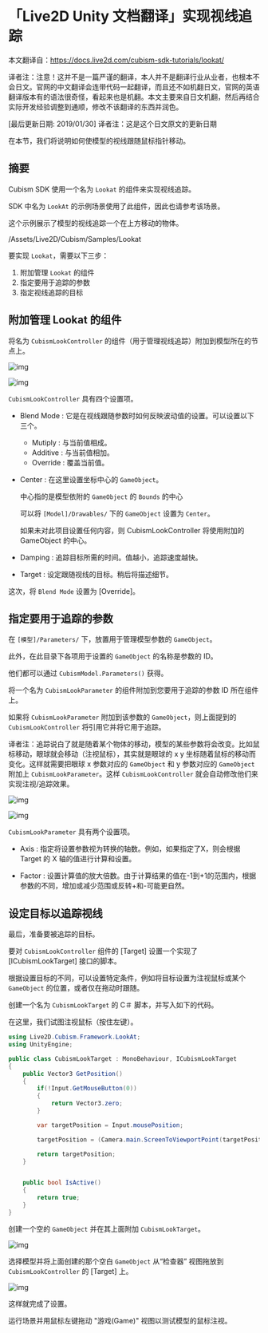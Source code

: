 # 「Live2D Unity 文档翻译」实现视线追踪

本文翻译自：https://docs.live2d.com/cubism-sdk-tutorials/lookat/

译者注：注意！这并不是一篇严谨的翻译，本人并不是翻译行业从业者，也根本不会日文。官网的中文翻译会连带代码一起翻译，而且还不如机翻日文，官网的英语翻译版本有的语法很奇怪，看起来也是机翻。本文主要来自日文机翻，然后再结合实际开发经验调整到通顺，修改不该翻译的东西并润色。

[最后更新日期: 2019/01/30] 译者注：这是这个日文原文的更新日期



在本节，我们将说明如何使模型的视线跟随鼠标指针移动。

## 摘要

Cubism SDK 使用一个名为 ` Lookat ` 的组件来实现视线追踪。

SDK 中名为 `LookAt` 的示例场景使用了此组件，因此也请参考该场景。

这个示例展示了模型的视线追踪一个在上方移动的物体。

/Assets/Live2D/Cubism/Samples/Lookat



要实现 `Lookat`，需要以下三步：

1. 附加管理 `Lookat` 的组件
2. 指定要用于追踪的参数
3. 指定视线追踪的目标

## 附加管理 Lookat 的组件

将名为 `CubismLookController` 的组件（用于管理视线追踪）附加到模型所在的节点上。

![img](https://docs.live2d.com/wp-content/uploads/2017/06/lookat01.png)

![img](https://docs.live2d.com/wp-content/uploads/2017/06/lookat02.png)

`CubismLookController` 具有四个设置项。

- Blend Mode : 它是在视线跟随参数时如何反映波动值的设置。可以设置以下三个。

  - Mutiply : 与当前值相成。
  - Additive : 与当前值相加。
  - Override :  覆盖当前值。

- Center : 在这里设置坐标中心的  `GameObject`。

  中心指的是模型依附的 `GameObject` 的 `Bounds` 的中心

  可以将 `[Model]/Drawables/` 下的 `GameObject` 设置为 `Center`。

  如果未对此项目设置任何内容，则 CubismLookController 将使用附加的 GameObject 的中心。

- Damping : 追踪目标所需的时间。值越小，追踪速度越快。

- Target : 设定跟随视线的目标。稍后将描述细节。

这次，将 `Blend Mode` 设置为 [Override]。

## 指定要用于追踪的参数

在 `[模型]/Parameters/` 下，放置用于管理模型参数的 `GameObject`。

此外，在此目录下各项用于设置的 `GameObject` 的名称是参数的 ID。

他们都可以通过 `CubismModel.Parameters()` 获得。

将一个名为 `CubismLookParameter` 的组件附加到您要用于追踪的参数 ID 所在组件上。

如果将 `CubismLookParameter` 附加到该参数的 `GameObject`，则上面提到的 `CubismLookController` 将引用它并将它用于追踪。

译者注：追踪说白了就是随着某个物体的移动，模型的某些参数将会改变。比如鼠标移动，眼球就会移动（注视鼠标），其实就是眼球的 x y 坐标随着鼠标的移动而变化。这样就需要把眼球 x 参数对应的 `GameObject` 和 y 参数对应的 `GameObject` 附加上 `CubismLookParameter`。这样 `CubismLookController`  就会自动修改他们来实现注视/追踪效果。

![img](https://docs.live2d.com/wp-content/uploads/2017/06/lookat03.png)

![img](https://docs.live2d.com/wp-content/uploads/2017/06/lookat04-1.png)

`CubismLookParameter` 具有两个设置项。

- Axis : 指定将设置参数视为转换的轴数。例如，如果指定了X，则会根据 Target 的 X 轴的值进行计算和设置。

- Factor : 设置计算值的放大倍数。由于计算结果的值在-1到+1的范围内，根据参数的不同，增加或减少范围或反转+和-可能更自然。


## 设定目标以追踪视线

最后，准备要被追踪的目标。

要对 `CubismLookController` 组件的 [Target] 设置一个实现了 [ICubismLookTarget] 接口的脚本。

根据设置目标的不同，可以设置特定条件，例如将目标设置为注视鼠标或某个 `GameObject` 的位置，或者仅在拖动时跟随。

创建一个名为 `CubismLookTarget` 的 C＃ 脚本，并写入如下的代码。

在这里，我们试图注视鼠标（按住左键）。

```c#
using Live2D.Cubism.Framework.LookAt;
using UnityEngine;

public class CubismLookTarget : MonoBehaviour, ICubismLookTarget
{
    public Vector3 GetPosition()
    {
        if(!Input.GetMouseButton(0))
        {
            return Vector3.zero;
        }

        var targetPosition = Input.mousePosition;

        targetPosition = (Camera.main.ScreenToViewportPoint(targetPosition) * 2) - Vector3.one;

        return targetPosition;
    }


    public bool IsActive()
    {
        return true;
    }
}
```

创建一个空的 `GameObject` 并在其上面附加 `CubismLookTarget`。

![img](https://docs.live2d.com/wp-content/uploads/2017/06/lookat05.png)

选择模型并将上面创建的那个空白 `GameObject` 从“检查器” 视图拖放到 `CubismLookController` 的 [Target] 上。

![img](https://docs.live2d.com/wp-content/uploads/2017/06/lookat06.png)

这样就完成了设置。

运行场景并用鼠标左键拖动 "游戏(Game)" 视图以测试模型的鼠标注视。